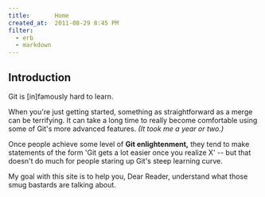 ```yaml
---
title:       Home
created_at:  2011-08-29 8:45 PM
filter:
  - erb
  - markdown
---
```


## Introduction

Git is [in]famously hard to learn.

When you're just getting started, something as straightforward as a merge can be terrifying. It can take a long time to really become comfortable using some of Git's more advanced features.  *(It took me a year or two.)*

Once people achieve some level of **Git enlightenment,** they tend to make statements of the form 'Git gets a lot easier once you realize X' -- but that doesn't do much for people staring up Git's steep learning curve.

My goal with this site is to help you, Dear Reader, understand what those smug bastards are talking about.



